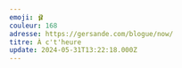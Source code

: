 ```yaml
---
emoji: 🩰
couleur: 168
adresse: https://gersande.com/blogue/now/
titre: À c't'heure
update: 2024-05-31T13:22:18.000Z
---
```


